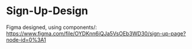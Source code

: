# Sign-Up-Design

Figma designed, using components/: https://www.figma.com/file/OYDKnn6iQJa5VsOEb3WD30/sign-up-page?node-id=0%3A1
